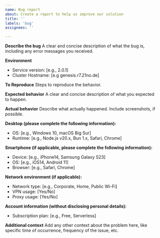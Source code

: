 ```yaml
---
name: Bug report
about: Create a report to help us improve our solution
title: ''
labels: 'bug'
assignees: ''

---
```


**Describe the bug**
A clear and concise description of what the bug is, including any error messages you received.

**Environment**
- Service version: [e.g., 2.0.1]
- Cluster Hostname: [e.g genesis.r7.21no.de]

**To Reproduce**
Steps to reproduce the behavior.

**Expected behavior**
A clear and concise description of what you expected to happen.

**Actual behavior**
Describe what actually happened. Include screenshots, if possible.

**Desktop (please complete the following information):**
 - OS: [e.g., Windows 10, macOS Big Sur]
 - Runtime: [e.g., Node.js v20.x, Bun 1.x, Safari, Chrome]

**Smartphone (if applicable, please complete the following information):**
 - Device: [e.g., iPhone14, Samsung Galaxy S23]
 - OS: [e.g., iOS14, Android 11]
 - Browser: [e.g., Safari, Chrome]

**Network environment (if applicable):**
 - Network type: [e.g., Corporate, Home, Public Wi-Fi]
 - VPN usage: [Yes/No]
 - Proxy usage: [Yes/No]

**Account information (without disclosing personal details):**
 - Subscription plan: [e.g., Free, Serverless]

**Additional context**
Add any other context about the problem here, like specific time of occurrence, frequency of the issue, etc.
